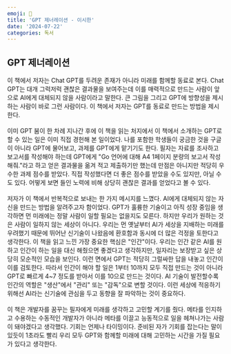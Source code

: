 ```yaml
---
emoji: 🤖
title: 'GPT 제너레이션 - 이시한'
date: '2024-07-22'
categories: 독서
---
```

## GPT 제너레이션
이 책에서 저자는 Chat GPT를 두려운 존재가 아니라 미래를 함께할 동료로 본다. Chat GPT는 대개 그럭저럭 괜찮은 결과물을 보여주는데 이를 매력적으로 만드는 사람이 앞으로 AI에게 대체되지 않을 사람이라고 말한다. 큰 그림을 그리고 GPT에 방향성을 제시하는 사람이 바로 그런 사람이다. 이 책에서 저자는 GPT를 동료로 만드는 방법을 제시한다.
<br/><br/>
이미 GPT 붐이 한 차례 지나간 후에 이 책을 읽는 처지에서 이 책에서 소개하는 GPT로 할 수 있는 일은 이미 직접 경헌해 본 일이었다. 나를 포함한 학생들이 궁금한 것을 구글이 아니라 GPT에 물어보고, 과제를 GPT에게 맡기기도 한다. 필자는 자료를 조사하고 보고서를 작성해야 하는데 GPT에게 "Go 언어에 대해 A4 1페이지 분량의 보고서 작성해줘."라고 하고 얻은 결과물을 옮겨 적고 제출하기만 했는데 만점은 아니지만 적당히 우수한 과제 점수를 받았다. 직접 작성했다면 더 좋은 점수를 받았을 수도 있지만, 아닐 수도 있다. 어떻게 보면 들인 노력에 비해 상당히 괜찮은 결과를 얻었다고 볼 수 있다.
<br/><br/>
저자가 이 책에서 반복적으로 보내는 한 가지 메시지를 느꼈다. AI에게 대체되지 않는 자신을 만드는 방법을 알려주고자 함이었다. GPT가 훌륭한 기술이고 아직 성장 중임을 생각하면 먼 미래에는 정말 사람이 일할 필요는 없을지도 모른다. 하지만 우리가 원하는 것은 사람이 일하지 않는 세상이 아니다. 우리는 먼 옛날부터 AI가 세상을 지배하는 미래를 우려했기 때문에 뛰어난 신기술이 나왔음에 환호함과 동시에 더 많은 걱정을 토한다고 생각한다. 이 책을 읽고 느낀 가장 중요한 핵심은 "인간"이다. 우리는 인간 같은 AI를 원하고 인간이 하는 일을 대신 해줬으면 좋겠다고 생각하지만, 일자리는 보장받고 싶은 상당히 모순적인 모습을 보인다. 이런 면에서 GPT는 적당히 그럴싸한 답을 내놓고 인간이 이를 검토한다. 따라서 인간이 해야 할 일은 1부터 10까지 모두 직접 만드는 것이 아니라 GPT로 빠르게 4~7 정도를 받아서 이를 10으로 만드는 것이다. AI 기술이 발전할수록 인간의 역할은 "생산"에서 "관리" 또는 "감독"으로 변할 것이다. 이런 세상에 적응하기 위해선 AI라는 신기술에 관심을 두고 동향을 잘 파악하는 것이 중요하다.
<br/><br/>
이 책은 개발자를 꿈꾸는 필자에게 미래를 생각하고 고민할 계기를 줬다. 메타를 인지하고 수용하는 수동적인 개발자가 아니라 메타를 이끌고 능동적으로 일을 헤쳐나가는 사람이 돼야겠다고 생각했다. 기회는 언제나 타이밍이다. 준비된 자가 기회를 잡는다는 말이 있듯이 1초라도 빨리 우리 모두 GPT와 함께할 미래에 대해 고민하는 시간을 가질 필요가 있다고 생각한다.
